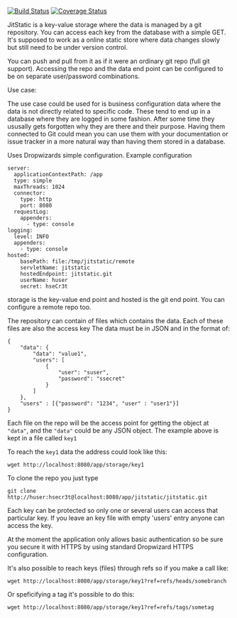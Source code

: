 [![Build Status](https://travis-ci.org/hheg/jitstatic.svg?branch=master)](https://travis-ci.org/hheg/jitstatic)
[![Coverage Status](https://coveralls.io/repos/github/hheg/jitstatic/badge.svg?branch=master)](https://coveralls.io/github/hheg/jitstatic?branch=master)

JitStatic is a key-value storage where the data is managed by a git repository. You can access each key from the database with a simple GET.
It's supposed to work as a online static store where data changes slowly but still need to be under version control.

You can push and pull from it as if it were an ordinary git repo (full git support). Accessing the repo and the data end point can be configured to be on separate user/password combinations.

Use case:

The use case could be used for is business configuration data where the data is not directly related to specific code. These tend to end up in a database where they are logged in some fashion. After some time they ususally gets forgotten why they are there and their purpose. Having them connected to Git could mean you can use them with your documentation or issue tracker in a more natural way than having them stored in a database. 

Uses Dropwizards simple configuration.
Example configuration

```
server:
  applicationContextPath: /app
  type: simple
  maxThreads: 1024
  connector:
    type: http
    port: 8080
  requestLog:
    appenders:
      - type: console
logging:
  level: INFO
  appenders:
    - type: console
hosted:
    basePath: file:/tmp/jitstatic/remote
    servletName: jitstatic
    hostedEndpoint: jitstatic.git
    userName: huser
    secret: hseCr3t
```
storage is the key-value end point and hosted is the git end point. You can configure a remote repo too.

The repository can contain of files which contains the data. Each of these files are also the access key The data must be in JSON and in the format of:
```
{
	"data": {
		"data": "value1",
		"users": [
			{
				"user": "suser",
				"password": "ssecret"
			}
		]
	},
	"users" : [{"password": "1234", "user" : "user1"}]
}
```
Each file on the repo will be the access point for getting the object at `"data"`, and the `"data"` could be any JSON object. The example above is kept in a file called `key1`

To reach the `key1` data the address could look like this: 
```
wget http://localhost:8080/app/storage/key1
```
To clone the repo you just type
```
git clone http://huser:hsecr3t@localhost:8080/app/jitstatic/jitstatic.git
```

Each key can be protected so only one or several users can access that particular key. If you leave an key file with empty 'users' entry anyone can access the key.

At the moment the application only allows basic authentication so be sure you secure it with HTTPS by using standard Dropwizard HTTPS configuration.

It's also possible to reach keys (files) through refs so if you make a call like:

```
wget http://localhost:8080/app/storage/key1?ref=refs/heads/somebranch
``` 

Or speficifying a tag it's possible to do this:

```
wget http://localhost:8080/app/storage/key1?ref=refs/tags/sometag
``` 

